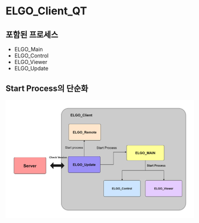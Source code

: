# ELGO_Client_QT

## 포함된 프로세스
* ELGO_Main
* ELGO_Control
* ELGO_Viewer
* ELGO_Update


## Start Process의 단순화
![Start_Flow](/document/UML/Start_Process_Flow.jpg)
